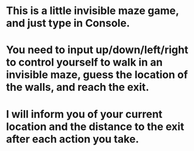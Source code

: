 # This is a little invisible maze game, and just type in Console.
# You need to input up/down/left/right to control yourself to walk in an invisible maze, guess the location of the walls, and reach the exit.
# I will inform you of your current location and the distance to the exit after each action you take.
